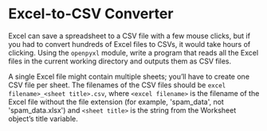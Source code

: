# Excel-to-CSV Converter
Excel can save a spreadsheet to a CSV file with a few mouse clicks, but if you had to convert hundreds of Excel files to CSVs, it would take hours of clicking. Using the `openpyxl` module, write a program that reads all the Excel files in the current working directory and outputs them as CSV files.

A single Excel file might contain multiple sheets; you’ll have to create one CSV file per sheet. The filenames of the CSV files should be `excel filename>_<sheet title>.csv`, where `<excel filename>` is the filename of the Excel file without the file extension (for example, 'spam_data', not 'spam_data.xlsx') and `<sheet title>` is the string from the Worksheet object’s title variable.
